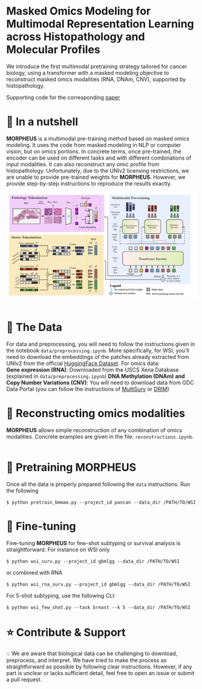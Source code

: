  <h1> Masked Omics Modeling for Multimodal Representation Learning across Histopathology and Molecular Profiles </h1>

We introduce the first multimodal pretraining strategy tailored for cancer biology, using a transformer with a masked modeling objective to reconstruct masked omics modalities (RNA, DNAm, CNV), supported by histopathology.

Supporting code for the corresponding [paper](https://www.arxiv.org/pdf/2508.00969)

# 🌰 In a nutshell
**MORPHEUS** is a multimodal pre-training method based on masked omics modeling. 
It uses the code from masked modeling in NLP or computer vision, but on omics portions.
In concrete terms, once pre-trained, the encoder can be used on different tasks and with different combinations of input modalities.
It can also reconstruct any omic profile from histopathology.
Unfortunately, due to the UNIv2 licensing restrictions, we are unable to provide pre-trained weights for **MORPHEUS**. 
However, we provide step-by-step instructions to reproduce the results exactly.


<div align="center">
  <img src="static/morpheus.png" alt="description of image"/>
</div>

<br>

# 📂 The Data
For data and preprocessing, you will need to follow the instructions given in the notebook `data/preprocessing.ipynb`.
More specifically, for WSI, you'll need to download the embeddings of the patches already extracted from UNIv2 from the official [HuggingFace Dataset](https://huggingface.co/datasets/MahmoodLab/UNI2-h-features).
For omics data: <br>
**Gene expression (RNA)**: Downloaded from the USCS Xena Database (explained in `data/preprocessing.ipynb`)
**DNA Methylation (DNAm) and Copy Number Variations (CNV)**: You will need to download data from GDC Data Portal (you can follow the instructions of [MultiSurv](https://github.com/luisvalesilva/multisurv/tree/master/data) or [DRIM](https://github.com/Lucas-rbnt/DRIM/tree/main/data))


# 🧠 Reconstructing omics modalities
**MORPHEUS** allows simple reconstruction of any combination of omics modalities.
Concrete examples are given in the file: `reconstructions.ipynb`.
<br>
<br>

# 🔄 Pretraining MORPHEUS
Once all the data is properly prepared following the `data` instructions.
Run the following
```
$ python pretrain_bmmae.py --project_id pancan --data_dir /PATH/TO/WSI
```

# 🎯 Fine-tuning
Fine-tuning **MORPHEUS** for few-shot subtyping or survival analysis is straightforward. 
For instance on WSI only
```
$ python wsi_surv.py --project_id gbmlgg --data_dir /PATH/TO/WSI
```
or combined with RNA
```
$ python wsi_rna_surv.py --project_id gbmlgg --data_dir /PATH/TO/WSI
```

For 5-shot subtyping, use the following CLI: 
<br>
```
$ python wsi_few_shot.py --task breast --k 5 --data_dir /PATH/TO/WSI
```

# ⭐ Contribute & Support

💡 We are aware that biological data can be challenging to download, preprocess, and interpret. We have tried to make the process as straightforward as possible by following clear instructions. However, if any part is unclear or lacks sufficient detail, feel free to open an issue or submit a pull request.
<br>
<br>
